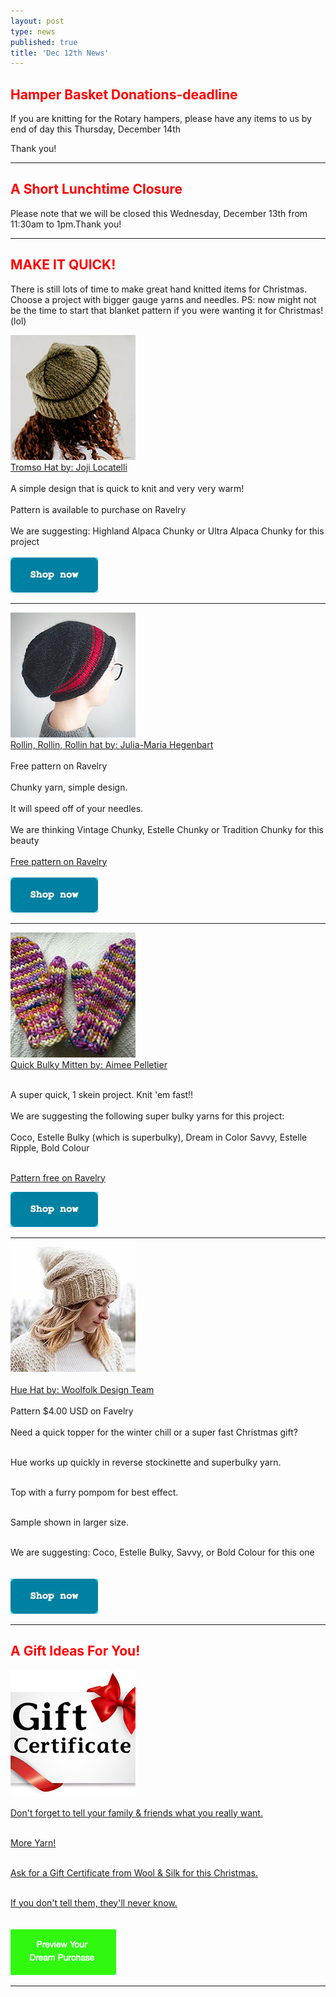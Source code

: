 ```yaml
---
layout: post
type: news
published: true
title: 'Dec 12th News'
---
```


<h2><font color="red">Hamper Basket Donations-deadline</font></h2>
<p>If you are knitting for the Rotary hampers, please have any items to us by end of day this Thursday, December 14th</p>
<p>Thank you!</p>
<hr />
<h2><font color="red">A Short Lunchtime Closure</font></h2>
<p>Please note that we will be closed this Wednesday, December 13th from 11:30am to 1pm.Thank you!</p>
<hr />
<h2><font color="red">MAKE IT QUICK!</font></h2>
<p>There is still lots of time to make great hand knitted items for Christmas. Choose a project with bigger gauge yarns and needles. PS: now might not be the time to start that blanket pattern if you were wanting it for Christmas! (lol)</p>

<p><a href="https://www.ravelry.com/patterns/library/troms-hat"><img src="/img/tromsohat.jpg"><br />
Tromso Hat by: Joji Locatelli</a><br />
<br />
A simple design that is quick to knit and very very warm!<br /><br />
Pattern is available to purchase on Ravelry<br /><br />
We are suggesting: Highland Alpaca Chunky or Ultra Alpaca Chunky for this project<br /><br />
<a href="https://www.woolandsilkcoshop.com/search?q=chunky"><img src="/img/btn_shop_now.jpg"></a> </p>
<hr />
<p><a href="https://www.ravelry.com/patterns/library/rollin-rollin-rollin"><img src="/img/rollinhat.jpg"><br />
Rollin, Rollin, Rollin hat by: Julia-Maria Hegenbart</a><br />
<br />
Free pattern on Ravelry <br /> <br />
Chunky yarn, simple design.<br /> <br />
It will speed off of your needles.<br /> <br />
We are thinking Vintage Chunky, Estelle Chunky or Tradition Chunky for this beauty<br /> <br />
<a href="https://www.ravelry.com/patterns/library/rollin-rollin-rollin">Free pattern on Ravelry</a><br /><br />
<a href="https://www.woolandsilkcoshop.com/search?q=chunky"><img src="/img/btn_shop_now.jpg"></a></p>
<hr />
<p><a href="https://www.ravelry.com/patterns/library/quick-bulky-mitten"><img src="/img/bulkymitten.jpg"><br />
Quick Bulky Mitten by: Aimee Pelletier</a><br /><br />

A super quick, 1 skein project. Knit 'em fast!!<br /><br />
We are suggesting the following super bulky yarns for this project:<br /><br />
Coco, Estelle Bulky (which is superbulky), Dream in Color Savvy, Estelle Ripple, Bold Colour<br /><br />

<a href="https://www.ravelry.com/patterns/library/quick-bulky-mitten">Pattern free on Ravelry</a>

<a href="https://www.woolandsilkcoshop.com/search?q=superbulky"><img src="/img/btn_shop_now.jpg"></a> </p>
<hr />
<p><a href="https://www.ravelry.com/patterns/library/hue-6"><img src="/img/huehat.jpg"><br /><br />
Hue Hat by: Woolfolk Design Team</a><br /><br />
Pattern $4.00 USD on Favelry<br /><br />
Need a quick topper for the winter chill or a super fast Christmas gift?<br /><br />

Hue works up quickly in reverse stockinette and superbulky yarn.<br /><br />

Top with a furry pompom for best effect.<br /><br />

Sample shown in larger size.<br /><br />

We are suggesting: Coco, Estelle Bulky, Savvy, or Bold Colour for this one<br /><br />
<br />
<a href="https://www.woolandsilkcoshop.com/search?q=superbulky"><img src="/img/btn_shop_now.jpg"></a> </p>

<hr />
<h2><font color="red">A Gift Ideas For You!</font></h2>
<p><a href="https://www.woolandsilkcoshop.com/"><img src="/img/giftcert.jpg"><br /><br />
Don't forget to tell your family & friends what you really want.<br /><br />

More Yarn!<br /><br />

Ask for a Gift Certificate from Wool & Silk for this Christmas.<br /><br />

If you don't tell them, they'll never know.<br /><br />
<br />
<a href="https://www.woolandsilkcoshop.com/"><img src="/img/preview_btn.png"></a> </p>
<hr />
